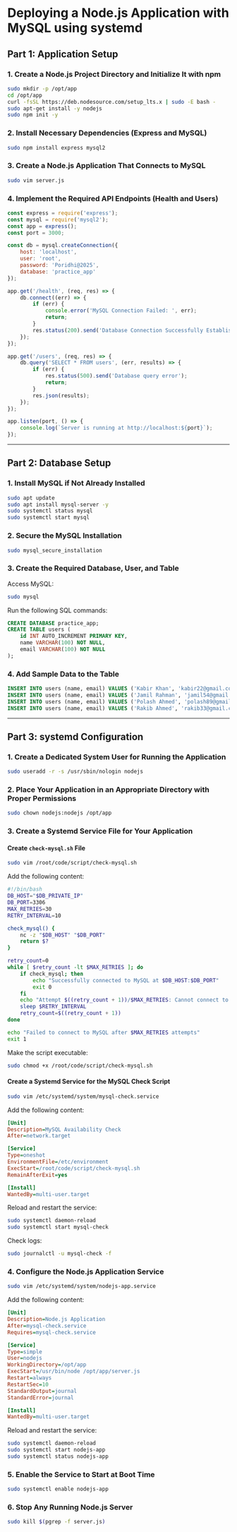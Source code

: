 # Deploying a Node.js Application with MySQL using systemd

## Part 1: Application Setup

### 1. Create a Node.js Project Directory and Initialize It with npm
```sh
sudo mkdir -p /opt/app
cd /opt/app
curl -fsSL https://deb.nodesource.com/setup_lts.x | sudo -E bash -
sudo apt-get install -y nodejs
sudo npm init -y
```

### 2. Install Necessary Dependencies (Express and MySQL)
```sh
sudo npm install express mysql2
```

### 3. Create a Node.js Application That Connects to MySQL
```sh
sudo vim server.js
```

### 4. Implement the Required API Endpoints (Health and Users)
```js
const express = require('express');
const mysql = require('mysql2');
const app = express();
const port = 3000;

const db = mysql.createConnection({
    host: 'localhost',
    user: 'root',
    password: 'Poridhi@2025',
    database: 'practice_app'
});

app.get('/health', (req, res) => {
    db.connect((err) => {
        if (err) {
            console.error('MySQL Connection Failed: ', err);
            return;
        }
        res.status(200).send('Database Connection Successfully Established.');
    });
});

app.get('/users', (req, res) => {
    db.query('SELECT * FROM users', (err, results) => {
        if (err) {
            res.status(500).send('Database query error');
            return;
        }
        res.json(results);
    });
});

app.listen(port, () => {
    console.log(`Server is running at http://localhost:${port}`);
});
```

---

## Part 2: Database Setup

### 1. Install MySQL if Not Already Installed
```sh
sudo apt update
sudo apt install mysql-server -y
sudo systemctl status mysql
sudo systemctl start mysql
```

### 2. Secure the MySQL Installation
```sh
sudo mysql_secure_installation
```

### 3. Create the Required Database, User, and Table
Access MySQL:
```sh
sudo mysql
```
Run the following SQL commands:
```sql
CREATE DATABASE practice_app;
CREATE TABLE users (
    id INT AUTO_INCREMENT PRIMARY KEY,
    name VARCHAR(100) NOT NULL,
    email VARCHAR(100) NOT NULL
);
```

### 4. Add Sample Data to the Table
```sql
INSERT INTO users (name, email) VALUES ('Kabir Khan', 'kabir22@gmail.com');
INSERT INTO users (name, email) VALUES ('Jamil Rahman', 'jamil54@gmail.com');
INSERT INTO users (name, email) VALUES ('Polash Ahmed', 'polash89@gmail.com');
INSERT INTO users (name, email) VALUES ('Rakib Ahmed', 'rakib33@gmail.com');
```

---

## Part 3: systemd Configuration

### 1. Create a Dedicated System User for Running the Application
```sh
sudo useradd -r -s /usr/sbin/nologin nodejs
```

### 2. Place Your Application in an Appropriate Directory with Proper Permissions
```sh
sudo chown nodejs:nodejs /opt/app
```

### 3. Create a Systemd Service File for Your Application

#### Create `check-mysql.sh` File
```sh
sudo vim /root/code/script/check-mysql.sh
```
Add the following content:
```sh
#!/bin/bash
DB_HOST="$DB_PRIVATE_IP"
DB_PORT=3306
MAX_RETRIES=30
RETRY_INTERVAL=10

check_mysql() {
    nc -z "$DB_HOST" "$DB_PORT"
    return $?
}

retry_count=0
while [ $retry_count -lt $MAX_RETRIES ]; do
    if check_mysql; then
        echo "Successfully connected to MySQL at $DB_HOST:$DB_PORT"
        exit 0
    fi
    echo "Attempt $((retry_count + 1))/$MAX_RETRIES: Cannot connect to MySQL at $DB_HOST:$DB_PORT. Retrying in $RETRY_INTERVAL seconds..."
    sleep $RETRY_INTERVAL
    retry_count=$((retry_count + 1))
done

echo "Failed to connect to MySQL after $MAX_RETRIES attempts"
exit 1
```
Make the script executable:
```sh
sudo chmod +x /root/code/script/check-mysql.sh
```

#### Create a Systemd Service for the MySQL Check Script
```sh
sudo vim /etc/systemd/system/mysql-check.service
```
Add the following content:
```ini
[Unit]
Description=MySQL Availability Check
After=network.target

[Service]
Type=oneshot
EnvironmentFile=/etc/environment
ExecStart=/root/code/script/check-mysql.sh
RemainAfterExit=yes

[Install]
WantedBy=multi-user.target
```

Reload and restart the service:
```sh
sudo systemctl daemon-reload
sudo systemctl start mysql-check
```
Check logs:
```sh
sudo journalctl -u mysql-check -f
```

### 4. Configure the Node.js Application Service
```sh
sudo vim /etc/systemd/system/nodejs-app.service
```
Add the following content:
```ini
[Unit]
Description=Node.js Application
After=mysql-check.service
Requires=mysql-check.service

[Service]
Type=simple
User=nodejs
WorkingDirectory=/opt/app
ExecStart=/usr/bin/node /opt/app/server.js
Restart=always
RestartSec=10
StandardOutput=journal
StandardError=journal

[Install]
WantedBy=multi-user.target
```

Reload and restart the service:
```sh
sudo systemctl daemon-reload
sudo systemctl start nodejs-app
sudo systemctl status nodejs-app
```

### 5. Enable the Service to Start at Boot Time
```sh
sudo systemctl enable nodejs-app
```

### 6. Stop Any Running Node.js Server
```sh
sudo kill $(pgrep -f server.js)
```

